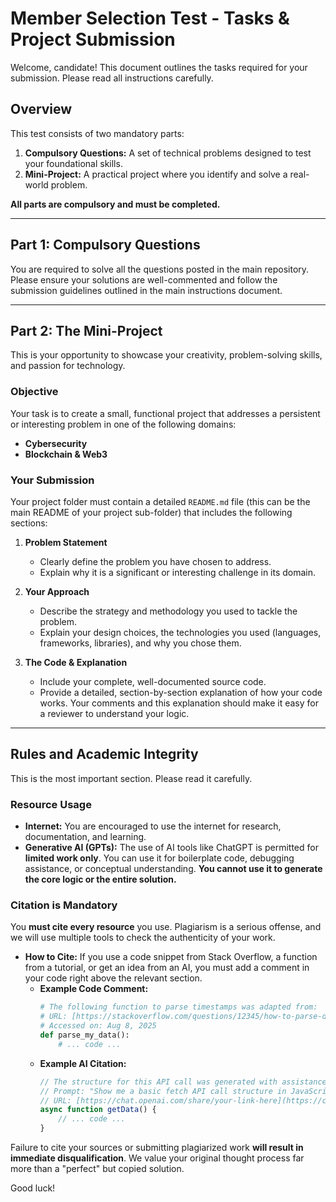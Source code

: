 # Member Selection Test - Tasks & Project Submission

Welcome, candidate! This document outlines the tasks required for your submission. Please read all instructions carefully.

## Overview

This test consists of two mandatory parts:
1.  **Compulsory Questions:** A set of technical problems designed to test your foundational skills.
2.  **Mini-Project:** A practical project where you identify and solve a real-world problem.

**All parts are compulsory and must be completed.**

---

## Part 1: Compulsory Questions

You are required to solve all the questions posted in the main repository. Please ensure your solutions are well-commented and follow the submission guidelines outlined in the main instructions document.

---

## Part 2: The Mini-Project

This is your opportunity to showcase your creativity, problem-solving skills, and passion for technology.

### Objective
Your task is to create a small, functional project that addresses a persistent or interesting problem in one of the following domains:
* **Cybersecurity**
* **Blockchain & Web3**

### Your Submission
Your project folder must contain a detailed `README.md` file (this can be the main README of your project sub-folder) that includes the following sections:

1.  **Problem Statement**
    * Clearly define the problem you have chosen to address.
    * Explain why it is a significant or interesting challenge in its domain.

2.  **Your Approach**
    * Describe the strategy and methodology you used to tackle the problem.
    * Explain your design choices, the technologies you used (languages, frameworks, libraries), and why you chose them.

3.  **The Code & Explanation**
    * Include your complete, well-documented source code.
    * Provide a detailed, section-by-section explanation of how your code works. Your comments and this explanation should make it easy for a reviewer to understand your logic.

---

## Rules and Academic Integrity

This is the most important section. Please read it carefully.

### Resource Usage
* **Internet:** You are encouraged to use the internet for research, documentation, and learning.
* **Generative AI (GPTs):** The use of AI tools like ChatGPT is permitted for **limited work only**. You can use it for boilerplate code, debugging assistance, or conceptual understanding. **You cannot use it to generate the core logic or the entire solution.**

### **Citation is Mandatory**
You **must cite every resource** you use. Plagiarism is a serious offense, and we will use multiple tools to check the authenticity of your work.

* **How to Cite:** If you use a code snippet from Stack Overflow, a function from a tutorial, or get an idea from an AI, you must add a comment in your code right above the relevant section.
    * **Example Code Comment:**
        ```python
        # The following function to parse timestamps was adapted from:
        # URL: [https://stackoverflow.com/questions/12345/how-to-parse-dates](https://stackoverflow.com/questions/12345/how-to-parse-dates)
        # Accessed on: Aug 8, 2025
        def parse_my_data():
            # ... code ...
        ```
    * **Example AI Citation:**
        ```javascript
        // The structure for this API call was generated with assistance from ChatGPT.
        // Prompt: "Show me a basic fetch API call structure in JavaScript."
        // URL: [https://chat.openai.com/share/your-link-here](https://chat.openai.com/share/your-link-here)
        async function getData() {
            // ... code ...
        }
        ```

Failure to cite your sources or submitting plagiarized work **will result in immediate disqualification**. We value your original thought process far more than a "perfect" but copied solution.

Good luck!
